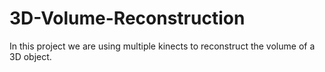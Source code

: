 # 3D-Volume-Reconstruction
In this project we are using multiple kinects to reconstruct the volume of a 3D object.
